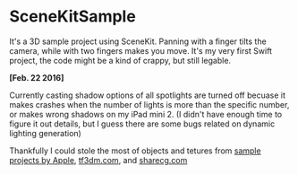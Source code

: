 # SceneKitSample

It's a 3D sample project using SceneKit. Panning with a finger tilts the camera, while with two fingers makes you move. It's my very first Swift project, the code might be a kind of crappy, but still legable.

**[Feb. 22 2016]** 

Currently casting shadow options of all spotlights are turned off becuase it makes crashes when the number of lights is more than the specific number, or makes wrong shadows on my iPad mini 2. (I didn't have enough time to figure it out details, but I guess there are some bugs related on dynamic lighting generation)

Thankfully I could stole the most of objects and tetures from <a href="https://developer.apple.com/library/ios/samplecode/SceneKitReel/Introduction/Intro.html">sample projects by Apple</a>, <a href="http://tf3dm.com/">tf3dm.com</a>, and <a href="http://sharecg.com">sharecg.com</a>
